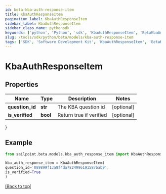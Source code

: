 ```yaml
---
id: beta-kba-auth-response-item
title: KbaAuthResponseItem
pagination_label: KbaAuthResponseItem
sidebar_label: KbaAuthResponseItem
sidebar_class_name: pythonsdk
keywords: ['python', 'Python', 'sdk', 'KbaAuthResponseItem', 'BetaKbaAuthResponseItem'] 
slug: /tools/sdk/python/beta/models/kba-auth-response-item
tags: ['SDK', 'Software Development Kit', 'KbaAuthResponseItem', 'BetaKbaAuthResponseItem']
---
```


# KbaAuthResponseItem


## Properties

Name | Type | Description | Notes
------------ | ------------- | ------------- | -------------
**question_id** | **str** | The KBA question id | [optional] 
**is_verified** | **bool** | Return true if verified | [optional] 
}

## Example

```python
from sailpoint.beta.models.kba_auth_response_item import KbaAuthResponseItem

kba_auth_response_item = KbaAuthResponseItem(
question_id='089899f13a8f4da7824996191587bab9',
is_verified=True
)

```
[[Back to top]](#) 

